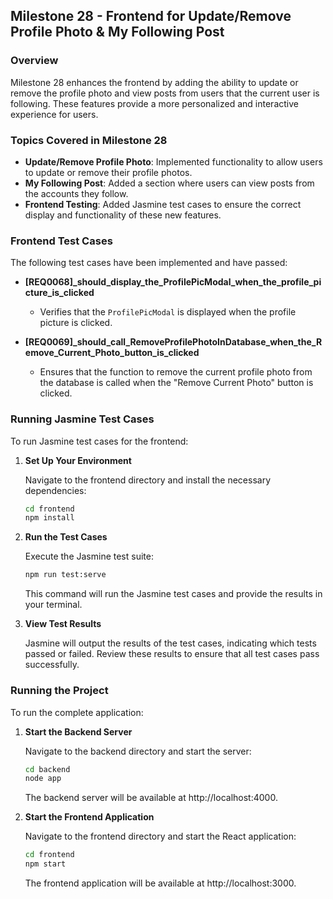 ## **Milestone 28 - Frontend for Update/Remove Profile Photo & My Following Post**

### **Overview**

Milestone 28 enhances the frontend by adding the ability to update or remove the profile photo and view posts from users that the current user is following. These features provide a more personalized and interactive experience for users.

### **Topics Covered in Milestone 28**

- **Update/Remove Profile Photo**: Implemented functionality to allow users to update or remove their profile photos.
- **My Following Post**: Added a section where users can view posts from the accounts they follow.
- **Frontend Testing**: Added Jasmine test cases to ensure the correct display and functionality of these new features.

### **Frontend Test Cases**

The following test cases have been implemented and have passed:

- **[REQ0068]_should_display_the_ProfilePicModal_when_the_profile_picture_is_clicked**
  - Verifies that the `ProfilePicModal` is displayed when the profile picture is clicked.

- **[REQ0069]_should_call_RemoveProfilePhotoInDatabase_when_the_Remove_Current_Photo_button_is_clicked**
  - Ensures that the function to remove the current profile photo from the database is called when the "Remove Current Photo" button is clicked.

### **Running Jasmine Test Cases**

To run Jasmine test cases for the frontend:

1. **Set Up Your Environment**

   Navigate to the frontend directory and install the necessary dependencies:
   
   ```bash
   cd frontend
   npm install
   ```

2. **Run the Test Cases**

   Execute the Jasmine test suite:
   
   ```bash
   npm run test:serve
   ```

   This command will run the Jasmine test cases and provide the results in your terminal.

3. **View Test Results**

   Jasmine will output the results of the test cases, indicating which tests passed or failed. Review these results to ensure that all test cases pass successfully.

### **Running the Project**

To run the complete application:

1. **Start the Backend Server**

   Navigate to the backend directory and start the server:
   
   ```bash
   cd backend
   node app
   ```

   The backend server will be available at http://localhost:4000.

2. **Start the Frontend Application**

   Navigate to the frontend directory and start the React application:
   
   ```bash
   cd frontend
   npm start
   ```

   The frontend application will be available at http://localhost:3000.
